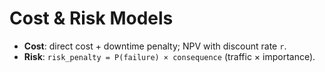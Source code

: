 
# Cost & Risk Models

- **Cost**: direct cost + downtime penalty; NPV with discount rate `r`.
- **Risk**: `risk_penalty = P(failure) × consequence` (traffic × importance).
